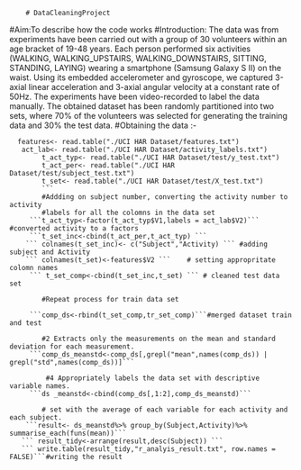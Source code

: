 
        # DataCleaningProject
#Aim:To describe how the code works
  #Introduction:
  The data was from experiments have been carried out with a group of 30 volunteers within an age bracket of 19-48 years. Each person performed six activities (WALKING, WALKING_UPSTAIRS, WALKING_DOWNSTAIRS, SITTING, STANDING, LAYING) wearing a smartphone (Samsung Galaxy S II) on the waist. Using its embedded accelerometer and gyroscope, we captured 3-axial linear acceleration and 3-axial angular velocity at a constant rate of 50Hz. The experiments have been video-recorded to label the data manually. The obtained dataset has been randomly partitioned into two sets, where 70% of the volunteers was selected for generating 
  the training data and 30% the test data.
#Obtaining the data :-
```
  features<- read.table("./UCI HAR Dataset/features.txt")
   act_lab<- read.table("./UCI HAR Dataset/activity_labels.txt")
        t_act_typ<- read.table("./UCI HAR Dataset/test/y_test.txt")
        t_act_per<- read.table("./UCI HAR Dataset/test/subject_test.txt")
        t_set<- read.table("./UCI HAR Dataset/test/X_test.txt")
        ```
        #Addding on subject number, converting the activity number to activity
        #labels for all the colomns in the data set 
     ```t_act_typ<-factor(t_act_typ$V1,labels = act_lab$V2)``` #converted activity to a factors
     ```t_set_inc<-cbind(t_act_per,t_act_typ) ```
    ``` colnames(t_set_inc)<- c("Subject","Activity) ``` #adding subject and Activity 
    ``` colnames(t_set)<-features$V2 ```    # setting appropritate colomn names 
     ``` t_set_comp<-cbind(t_set_inc,t_set) ``` # cleaned test data set 
        
        #Repeat process for train data set 
        
     ```comp_ds<-rbind(t_set_comp,tr_set_comp)```#merged dataset train and test
        
        #2 Extracts only the measurements on the mean and standard deviation for each measurement.
     ```comp_ds_meanstd<-comp_ds[,grepl("mean",names(comp_ds)) | grepl("std",names(comp_ds))]```
        
         #4 Appropriately labels the data set with descriptive variable names.
     ```ds _meanstd<-cbind(comp_ds[,1:2],comp_ds_meanstd)```
        
        # set with the average of each variable for each activity and each subject.
    ```result<- ds_meanstd%>% group_by(Subject,Activity)%>% summarise_each(funs(mean))```
   ``` result_tidy<-arrange(result,desc(Subject)) ```
   ``` write.table(result_tidy,"r_analyis_result.txt", row.names = FALSE)```#writing the result 
